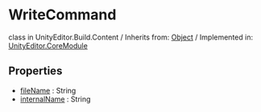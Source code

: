 # WriteCommand
class in UnityEditor.Build.Content
 / Inherits from: <a href="https://docs.unity3d.com/6000.0/Documentation/ScriptReference/Object.html">Object</a> / Implemented in: <a href="https://docs.unity3d.com/6000.0/Documentation/ScriptReference/UnityEditor.CoreModule.html">UnityEditor.CoreModule</a>
## Properties
- <a href="https://docs.unity3d.com/6000.0/Documentation/ScriptReference/WriteCommand-fileName.html">fileName</a> : String
- <a href="https://docs.unity3d.com/6000.0/Documentation/ScriptReference/WriteCommand-internalName.html">internalName</a> : String
